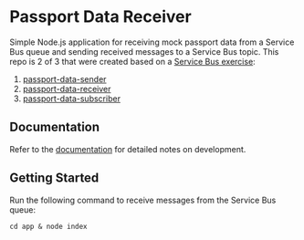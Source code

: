 # Passport Data Receiver

Simple Node.js application for receiving mock passport data from a Service Bus queue and sending received messages to a Service Bus topic. This repo is 2 of 3 that were created based on a [Service Bus exercise](https://github.com/rtasalem/passport-data-receiver/blob/main/docs/node-asb-exercise.png):

1. [passport-data-sender](https://github.com/rtasalem/passport-data-sender)
2. [passport-data-receiver](https://github.com/rtasalem/passport-data-receiver)
3. [passport-data-subscriber](https://github.com/rtasalem/passport-data-subscriber)
## Documentation
Refer to the [documentation](https://github.com/rtasalem/passport-data-receiver/blob/main/docs/DOCS.md) for detailed notes on development.
## Getting Started
Run the following command to receive messages from the Service Bus queue:
```
cd app & node index
```

